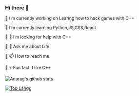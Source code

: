 ### Hi there 👋
🔭 I’m currently working on Learing how to hack games with C++

🌱 I’m currently learning Python,JS,CSS,React

🌱 🤔 I’m looking for help with C++

🌱 💬 Ask me about Life

🌱 📫 How to reach me: 

🌱 ⚡ Fun fact: I like C++

![Anurag's github stats](https://github-readme-stats.vercel.app/api?username=AllusiveWheat&show_icons=true&theme=radical)

[![Top Langs](https://github-readme-stats.vercel.app/api/top-langs/?username=AllusiveWheat&layout=compact&theme=dark)](https://github.com/anuraghazra/github-readme-stats)

<!--
**AllusiveWheat/AllusiveWheat** is a ✨ _special_ ✨ repository because its `README.md` (this file) appears on your GitHub profile.

